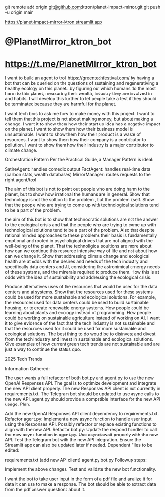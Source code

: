 

git remote add origin git@github.com:ktron/planet-impact-mirror.git
git push -u origin main

https://planet-impact-mirror-ktron.streamlit.app
# @PlanetMirror_ktron_bot
# https://t.me/PlanetMirror_ktron_bot

I want to build an agent to troll https://greentechfestival.com/ by having a bot that can be queried on the questions of sustaining and regenerativing a healthy ecology on this planet...by figuring out which humans do the most harm to this planet, measuring their wealth, industry they are involved in and habits. I will develop this further to let people take a test if they should be terminated because they are harmful for the planet.  

I want tech bros to ask me how to make money with this project. I want to tell them that this project is not about making money, but about making a change. 
I want it to show them how their start up idea has a negative impact on the planet. I want to show them how their business model is unsustainable. I want to show them how their product is a waste of resources. I want to show them how their company is a contributor to pollution. I want to show them how their industry is a major contributor to climate change.

Orchestration Pattern
Per the Practical Guide, a Manager Pattern is ideal:

SatireAgent: handles comedic output
FactAgent: handles real-time data (carbon stats, wealth databases)
MirrorManager: routes requests to the right agent/tool


The aim of this bot is not to point out people who are doing harm to the planet, but to show how irrational the humans are in general.
Show that technology is not the soltion to the problem , but the problem itself. Show that the people who are trying to come up with technological solutions tend to be a part of the problem. 

the aim of this bot is to show that technocratic solutions are not the answer to the ecological crisis and that the people who are trying to come up with technological solutions tend to be a part of the problem.
Also that despite rational minded approaches to these problems their basis is fundamentally emptional and rooted in psycholigical drives that are not aligned with the well-being of the planet. 
That the technoligical soultions are more about how can we continue this resource intensive way of life and not about how can we change it. Show that addressing climate change and ecological health are at odds with the desires and needs of the tech industry and specifically data centers and AI, considering the astronimical ernergy needs of these systems, and the minerals required to produce them. How this is at odds with the idea of sustainability and addressing the ecological crisis.

Produce alternatives uses of the resources that would be used for the data centers and ai systems. Show that the resources used for these systems could be used for more sustainable and ecological solutions.
For example, the resources used for data centers could be used to build sustainable housing, or to create renewable energy systems. How people could be learning about plants and ecology instead of programming. How people could be working on sustainable agriculture instead of working on AI. 
I want it to give evidence of the fact that the tech industry is not sustainable and that the resources used for it could be used
for more sustainable and ecological solutions. The best thing to do would be to disinvest and divest from the tech industry and invest in sustainable and ecological solutions. 
Give examples of how current green tech trends are not sustainable and are just a way to continue the status quo.


2025 Tech Trends


Information Gathered:

The user wants a full refactor of both bot.py and agent.py to use the new OpenAI Responses API.
The goal is to optimize development and integrate the new API client properly.
The new Responses API client is not currently in requirements.txt.
The Telegram bot should be updated to use async calls to the new API.
agent.py should provide a compatible interface for the new API usage.
Plan:

Add the new OpenAI Responses API client dependency to requirements.txt.
Refactor agent.py:
Implement a new async function to handle user input using the Responses API.
Possibly refactor or replace existing functions to align with the new API.
Refactor bot.py:
Update the respond handler to call the new async function in agent.py.
Use async/await properly with the new API.
Test the Telegram bot with the new API integration.
Ensure the Streamlit app can also be updated later if needed.
Dependent Files to be edited:

requirements.txt (add new API client)
agent.py
bot.py
Followup steps:

Implement the above changes.
Test and validate the new bot functionality.

I want the bot to take user input in the form of a pdf file and analize it for data it can use to make a response. The bot should be able to extract data from the pdf answer questions about it.
